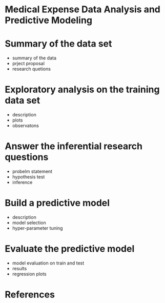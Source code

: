 Medical Expense Data Analysis and Predictive Modeling
================

# Summary of the data set

  - summary of the data  
  - prject proposal
  - research quetions

# Exploratory analysis on the training data set

  - description
  - plots
  - observatons

# Answer the inferential research questions

  - probelm statement
  - hypothesis test
  - inference

# Build a predictive model

  - description
  - model selection
  - hyper-parameter tuning

# Evaluate the predictive model

  - model evaluation on train and test
  - results
  - regression plots

# References
